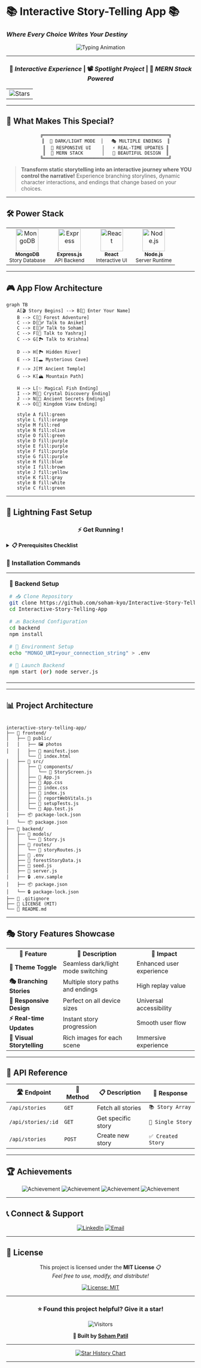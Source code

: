 # 📚 Interactive Story-Telling App 📚
### *Where Every Choice Writes Your Destiny*

<div align="center">

![Typing Animation](https://readme-typing-svg.demolab.com?font=Fira+Code&weight=700&size=35&duration=3000&pause=800&color=FF6B35&center=true&vCenter=true&multiline=true&repeat=true&width=800&height=120&lines=🏰+CHOOSE+YOUR+ADVENTURE;🎭+CRAFT+YOUR+DESTINY;🚀+MERN+POWERED+EXPERIENCE)

</div>

---

<div align="center">

### 📢 *Interactive Experience* | 📽️ *Spotlight Project* | 🎯 *MERN Stack Powered*

</div>

<table align="center">
<tr>
<td align="center"><img src="https://img.shields.io/github/stars/soham-kyo/Interactive-Story-Telling-App?style=social&logo=github" alt="Stars"></td>
</td>
</tr>
</table>

---

## 🎯 What Makes This Special?

<div align="center">

```ascii
    ╔═══════════════════════════════════════════════╗
    ║  🌙 DARK/LIGHT MODE  │   🎭 MULTIPLE ENDINGS  ║
    ║  📱 RESPONSIVE UI    │   ⚡ REAL-TIME UPDATES ║
    ║  🚀 MERN STACK       │   🎨 BEAUTIFUL DESIGN  ║
    ╚═══════════════════════════════════════════════╝
```

</div>

> **Transform static storytelling into an interactive journey where YOU control the narrative!**
> Experience branching storylines, dynamic character interactions, and endings that change based on your choices.

---

## 🛠️ Power Stack

<div align="center">

<table>
<tr>
<td align="center" width="25%">
<img src="https://skillicons.dev/icons?i=mongodb" width="60px" height="60px" alt="MongoDB" /><br>
<sub><b>MongoDB</b></sub><br>
<sub>Story Database</sub>
</td>
<td align="center" width="25%">
<img src="https://skillicons.dev/icons?i=express" width="60px" height="60px" alt="Express" /><br>
<sub><b>Express.js</b></sub><br>
<sub>API Backend</sub>
</td>
<td align="center" width="25%">
<img src="https://skillicons.dev/icons?i=react" width="60px" height="60px" alt="React" /><br>
<sub><b>React</b></sub><br>
<sub>Interactive UI</sub>
</td>
<td align="center" width="25%">
<img src="https://skillicons.dev/icons?i=nodejs" width="60px" height="60px" alt="Node.js" /><br>
<sub><b>Node.js</b></sub><br>
<sub>Server Runtime</sub>
</td>
</tr>
</table>

</div>

---

## 🎮 App Flow Architecture

```mermaid
graph TB
    A[🎬 Story Begins] --> B[👤 Enter Your Name]
    B --> C[🌲 Forest Adventure]
    C --> D[🧙‍♂️ Talk to Aniket]
    C --> E[🧝‍♂ Talk to Soham]
    C --> F[🏯 Talk to Yashraj]
    C --> G[🏞️ Talk to Krishna]
    
    D --> H[🏞️ Hidden River]
    E --> I[🕳️ Mysterious Cave]
    F --> J[⛩️ Ancient Temple]
    G --> K[🏔️ Mountain Path]
    
    H --> L[✨ Magical Fish Ending]
    I --> M[💎 Crystal Discovery Ending]
    J --> N[📜 Ancient Secrets Ending]
    K --> O[👑 Kingdom View Ending]
    
    style A fill:green
    style L fill:orange
    style M fill:red
    style N fill:olive
    style O fill:green
    style D fill:purple
    style E fill:purple
    style F fill:purple
    style G fill:purple
    style H fill:blue
    style I fill:brown
    style J fill:yellow
    style K fill:gray
    style B fill:white
    style C fill:green
```

---

## 🚀 Lightning Fast Setup

<div align="center">

### ⚡ Get Running !

</div>

<details>
<summary><b>📋 Prerequisites Checklist</b></summary>

- ✅ Node.js (v14+)
- ✅ MongoDB (local or Atlas)
- ✅ npm
- ✅ Git

</details>

### 🎯 Installation Commands

<table>
<tr>
<td width="50%">

**🔧 Backend Setup**
```bash
# 📥 Clone Repository
git clone https://github.com/soham-kyo/Interactive-Story-Telling-App.git
cd Interactive-Story-Telling-App

# 🔙 Backend Configuration  
cd backend
npm install

# 🔐 Environment Setup
echo "MONGO_URI=your_connection_string" > .env

# 🚀 Launch Backend
npm start (or) node server.js
```

</td>
<td width="50%">

**🎨 Frontend Setup**
```bash
# 🎨 Frontend Configuration
cd ../frontend
npm install

# 🌐 Start Development Server
npm start

# 🎉 Open Browser
# http://localhost:3000
```

</td>
</tr>
</table>

---

## 📊 Project Architecture

```

interactive-story-telling-app/
├── 📁 frontend/
│   ├── 📁 public/
│   │   ├── 🖼️ photos
│   │   ├── 📑 manifest.json
    │   └── 📄 index.html
│   ├── 📁 src/
│   │   ├── 📁 components/
│   │   │   └── 📄 StoryScreen.js
│   │   ├── 📄 App.js
│   │   ├── 🎨 App.css
│   │   ├── 🎨 index.css
│   │   ├── 📄 index.js
│   │   ├── 📄 reportWebVitals.js
│   │   ├── 📄 setupTests.js
│   │   └── 📑 App.test.js
│   ├── 📦 package-lock.json
│   └── 📦 package.json
├── 📁 backend/
│   ├── 📁 models/
│   │   └── 📄 Story.js
│   ├── 📁 routes/
│   │   └── 📄 storyRoutes.js
│   ├── 🔐 .env
│   ├── 📄 forestStoryData.js
│   ├── 🌱 seed.js
│   ├── 🚀 server.js 
│   ├── 🔒 .env.sample
│   ├── 📦 package.json
│   └── 🔒 package-lock.json
├── 🚫 .gitignore
├── 📜 LICENSE (MIT)
└── 📝 README.md

```
---

## 🎭 Story Features Showcase

<div align="center">

<table>
<tr>
<th>🌟 Feature</th>
<th>📝 Description</th>
<th>🎯 Impact</th>
</tr>
<tr>
<td><b>🌙 Theme Toggle</b></td>
<td>Seamless dark/light mode switching</td>
<td>Enhanced user experience</td>
</tr>
<tr>
<td><b>🎭 Branching Stories</b></td>
<td>Multiple story paths and endings</td>
<td>High replay value</td>
</tr>
<tr>
<td><b>📱 Responsive Design</b></td>
<td>Perfect on all device sizes</td>
<td>Universal accessibility</td>
</tr>
<tr>
<td><b>⚡ Real-time Updates</b></td>
<td>Instant story progression</td>
<td>Smooth user flow</td>
</tr>
<tr>
<td><b>🎨 Visual Storytelling</b></td>
<td>Rich images for each scene</td>
<td>Immersive experience</td>
</tr>
</table>

</div>

---

## 🚀 API Reference

<div align="center">

| 🛣️ Endpoint | 🔧 Method | 📋 Description | 🎯 Response |
|------------|----------|---------------|------------|
| `/api/stories` | `GET` | Fetch all stories | `📚 Story Array` |
| `/api/stories/:id` | `GET` | Get specific story | `📖 Single Story` |
| `/api/stories` | `POST` | Create new story | `✅ Created Story` |

</div>

---

## 🏆 Achievements

<div align="center">

![Achievement](https://img.shields.io/badge/🎯_MERN_Stack-Implemented-success?style=for-the-badge&color=4ecdc4)
![Achievement](https://img.shields.io/badge/🎨_Responsive_Design-Perfect-success?style=for-the-badge&color=ff6b35)
![Achievement](https://img.shields.io/badge/🌙_Theme_Toggle-Smooth-success?style=for-the-badge&color=purple)
![Achievement](https://img.shields.io/badge/📱_Cross_Platform-Ready-success?style=for-the-badge&color=orange)

</div>

---

## 📞 Connect & Support

<div align="center">
    
[![LinkedIn](https://img.shields.io/badge/LinkedIn-0077B5?style=for-the-badge&logo=linkedin&logoColor=white)](https://linkedin.com/in/sohamkyo)
[![Email](https://img.shields.io/badge/Email-D14836?style=for-the-badge&logo=gmail&logoColor=white)](mailto:sohamkyo@gmail.com)

</div>

---

## 📜 License

<div align="center">

This project is licensed under the **MIT License** 📋  
*Feel free to use, modify, and distribute!*

[![License: MIT](https://img.shields.io/badge/License-MIT-yellow.svg?style=for-the-badge)](https://opensource.org/licenses/MIT)

</div>

---

<div align="center">

### ⭐ Found this project helpful? Give it a star!

<img src="https://visitor-badge.laobi.icu/badge?page_id=soham-kyo.Interactive-Story-Telling-App&left_color=ff6b35&right_color=4ecdc4" alt="Visitors"/>

**🚀 Built by [Soham Patil](https://github.com/soham-kyo)**

</div>

---

<div align="center">
    
[![Star History Chart](https://api.star-history.com/svg?repos=soham-kyo/Interactive-Story-Telling-App&type=Date)](https://star-history.com/#soham-kyo/Interactive-Story-Telling-App&Date)

</div>

---
